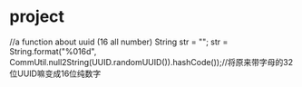 # project
//a function about uuid (16 all number)
String str = "";
str = String.format("%016d", CommUtil.null2String(UUID.randomUUID()).hashCode());//将原来带字母的32位UUID嘛变成16位纯数字
